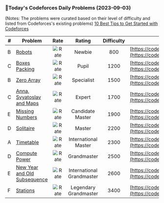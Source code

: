 ### 🌟Today's Codeforces Daily Problems (2023-09-03)
(Notes: The problems were curated based on their level of difficulty and listed from Codeforces's existing problems)
[10 Best Tips to Get Started with Codeforces](https://github.com/ika9810/Codeforces-Daily-Problems/blob/main/10%20Best%20Tips%20to%20Get%20Started%20with%20Codeforces.md)

| # | Problem | Rate| Rating | Difficulty | Contest |
|---| ----- | :--------: | :----------: | :----------: | ---------- |
|B|[Robots](https://codeforces.com/contest/1680/problem/B)|![Rate](https://img.shields.io/badge/Newbie-800-lightgrey)|Newbie|800|[https://codeforces.com/contest/1680](https://codeforces.com/contest/1680)|
|C|[Boxes Packing](https://codeforces.com/contest/903/problem/C)|![Rate](https://img.shields.io/badge/Pupil-1200-brightgreen)|Pupil|1200|[https://codeforces.com/contest/903](https://codeforces.com/contest/903)|
|B|[Zero Array](https://codeforces.com/contest/1201/problem/B)|![Rate](https://img.shields.io/badge/Specialist-1500-9cf)|Specialist|1500|[https://codeforces.com/contest/1201](https://codeforces.com/contest/1201)|
|C|[Anna, Svyatoslav and Maps](https://codeforces.com/contest/1204/problem/C)|![Rate](https://img.shields.io/badge/Expert-1700-blue)|Expert|1700|[https://codeforces.com/contest/1204](https://codeforces.com/contest/1204)|
|E|[Missing Numbers](https://codeforces.com/contest/1081/problem/E)|![Rate](https://img.shields.io/badge/Candidate%20Master-1900-blueviolet)|Candidate Master|1900|[https://codeforces.com/contest/1081](https://codeforces.com/contest/1081)|
|D|[Solitaire](https://codeforces.com/contest/71/problem/D)|![Rate](https://img.shields.io/badge/Master-2200-orange)|Master|2200|[https://codeforces.com/contest/71](https://codeforces.com/contest/71)|
|A|[Timetable](https://codeforces.com/contest/1039/problem/A)|![Rate](https://img.shields.io/badge/International%20Master-2300-orange)|International Master|2300|[https://codeforces.com/contest/1039](https://codeforces.com/contest/1039)|
|D|[Compute Power](https://codeforces.com/contest/993/problem/D)|![Rate](https://img.shields.io/badge/Grandmaster-2500-red)|Grandmaster|2500|[https://codeforces.com/contest/993](https://codeforces.com/contest/993)|
|E|[New Year and Old Subsequence](https://codeforces.com/contest/750/problem/E)|![Rate](https://img.shields.io/badge/International%20Grandmaster-2600-red)|International Grandmaster|2600|[https://codeforces.com/contest/750](https://codeforces.com/contest/750)|
|F|[Stations](https://codeforces.com/contest/1572/problem/F)|![Rate](https://img.shields.io/badge/Legendary%20Grandmaster-3400-red)|Legendary Grandmaster|3400|[https://codeforces.com/contest/1572](https://codeforces.com/contest/1572)|

